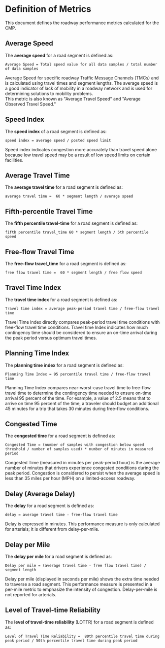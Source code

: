 # Definition of Metrics
This document defines the roadway performance metrics calculated for the CMP.

## Average Speed
The __average speed__ for a road segment is defined as:
```
Average Speed = Total speed value for all data samples / total number of data samples
```
Average Speed for specific roadway Traffic Message Channels (TMCs) and is calculated using travel times and segment lengths. 
The average speed is a good indicator of lack of mobility in a roadway network and is used for determining solutions to mobility problems.  
This metric is also known as "Average Travel Speed" and "Average Observed Travel Speed."

## Speed Index
The __speed index__ of a road segment is defined as:
```
speed index = average speed / posted speed limit
```
Speed index indicates congestion more accurately than travel speed alone because low travel speed may be a result of low speed limits on certain facilities.

## Average Travel Time
The __average travel time__ for a road segment is defined as:
```
average travel time =  60 * segment length / average speed
```

## Fifth-percentile Travel Time
The __fifth percentile travel-time__ for a road segment is defined as:
```
fifth percentile travel_time 60 * segment length / 5th percentile speed
```

## Free-flow Travel Time
The __free-flow travel_time__ for a road segment is defined as:
```
free flow travel time =  60 * segment length / free flow speed
```

## Travel Time Index
The __travel time index__ for a road segment is defined as:
```
Travel time index = average peak-period travel time / free-flow travel time
```
Travel Time Index directly compares peak-period travel time conditions with free-flow travel time conditions. 
Travel time Index indicates how much contingency time should be considered to ensure an on-time arrival during the peak period versus optimum travel times.

## Planning Time Index
The __planning time index__ for a road segment is defined as:
```
Planning Time Index = 95 percentile travel time / free-flow travel time
```
Planning Time Index compares near-worst-case travel time to free-flow travel time to determine the contingency time needed to ensure on-time arrival 95 percent of the time. 
For example, a value of 2.5 means that to arrive on time 95 percent of the time, a traveler should budget an additional 45 minutes for a trip that takes 30 minutes during free-flow conditions.

## Congested Time
The __congested time__ for a road segment is defined as:
```
Congested Time = (number of samples with congestion below speed threshold / number of samples used) * number of minutes in measured period
```
Congested Time (measured in minutes per peak-period hour) is the average number of minutes that drivers experience congested conditions during the peak period. 
Congestion is considered to persist when the average speed is less than 35 miles per hour (MPH) on a limited-access roadway.

## Delay (Average Delay)
The __delay__ for a road segment is defined as:
```
delay = average travel time - free-flow travel time
``` 
Delay is expressed in minutes. 
This performance measure is only calculated for arterials; it is different from delay-per-mile.

## Delay per Mile
The __delay per mile__ for a road segment is defined as:
```
Delay per mile = (average travel time - free flow travel time) / segment length
```
Delay per mile (displayed in seconds per mile) shows the extra time needed to traverse a road segment. 
This performance measure is presented in a per-mile metric to emphasize the intensity of congestion.
Delay-per-mile is not reported for arterials.

## Level of Travel-time Reliability
The __level of travel-time reliability__ \(LOTTR\) for a road segment is defined as:
```
Level of Travel Time Reliability =  80th percentile travel time during peak period / 50th percentile travel time during peak period
```
